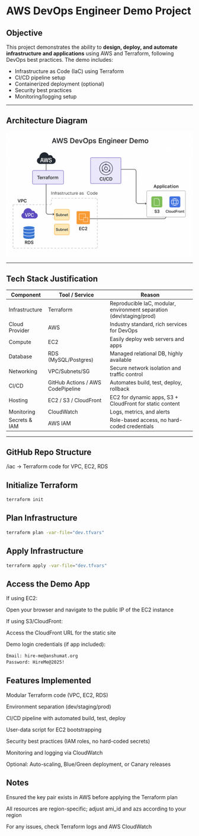 # AWS DevOps Engineer Demo Project

## Objective
This project demonstrates the ability to **design, deploy, and automate infrastructure and applications** using AWS and Terraform, following DevOps best practices. The demo includes:

- Infrastructure as Code (IaC) using Terraform
- CI/CD pipeline setup
- Containerized deployment (optional)
- Security best practices
- Monitoring/logging setup

---

## Architecture Diagram
![Architecture Diagram](docs/architecture-diagram.png)  

---

## Tech Stack Justification

| Component         | Tool / Service       | Reason                                                                 |
|-------------------|----------------------|------------------------------------------------------------------------|
| Infrastructure    | Terraform            | Reproducible IaC, modular, environment separation (dev/staging/prod)   |
| Cloud Provider    | AWS                  | Industry standard, rich services for DevOps                            |
| Compute           | EC2                  | Easily deploy web servers and apps                                     |
| Database          | RDS (MySQL/Postgres) | Managed relational DB, highly available                                |
| Networking        | VPC/Subnets/SG       | Secure network isolation and traffic control                           |
| CI/CD             | GitHub Actions / AWS CodePipeline | Automates build, test, deploy, rollback                   |
| Hosting           | EC2 / S3 / CloudFront | EC2 for dynamic apps, S3 + CloudFront for static content              |
| Monitoring        | CloudWatch           | Logs, metrics, and alerts                                              |
| Secrets & IAM     | AWS IAM              | Role-based access, no hard-coded credentials                           |

---

## GitHub Repo Structure

/iac → Terraform code for VPC, EC2, RDS

## Initialize Terraform

```bash
terraform init
```

## Plan Infrastructure

```bash
terraform plan -var-file="dev.tfvars"
```

## Apply Infrastructure

```bash
terraform apply -var-file="dev.tfvars"
```

## Access the Demo App

If using EC2:

Open your browser and navigate to the public IP of the EC2 instance

If using S3/CloudFront:

Access the CloudFront URL for the static site

Demo login credentials (if app included):

```bash
Email: hire-me@anshumat.org
Password: HireMe@2025!
```

## Features Implemented

Modular Terraform code (VPC, EC2, RDS)

Environment separation (dev/staging/prod)

CI/CD pipeline with automated build, test, deploy

User-data script for EC2 bootstrapping

Security best practices (IAM roles, no hard-coded secrets)

Monitoring and logging via CloudWatch

Optional: Auto-scaling, Blue/Green deployment, or Canary releases

## Notes

Ensured the key pair exists in AWS before applying the Terraform plan

All resources are region-specific; adjust ami_id and azs according to your region

For any issues, check Terraform logs and AWS CloudWatch


